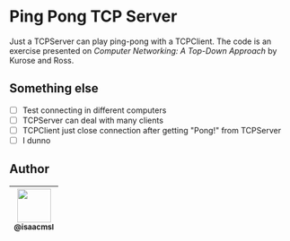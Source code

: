 # Ping Pong TCP Server

Just a TCPServer can play ping-pong with a TCPClient. The code is an exercise presented on _Computer Networking: A Top-Down Approach_ by Kurose and Ross.

## Something else

- [ ] Test connecting in different computers
- [ ] TCPServer can deal with many clients
- [ ] TCPClient just close connection after getting "Pong!" from TCPServer
- [ ] I dunno

## Author

| [<img src="https://github.com/isaacmsl.png" width=60><br><sub>@isaacmsl</sub>](https://github.com/isaacmsl) |
| :---: |